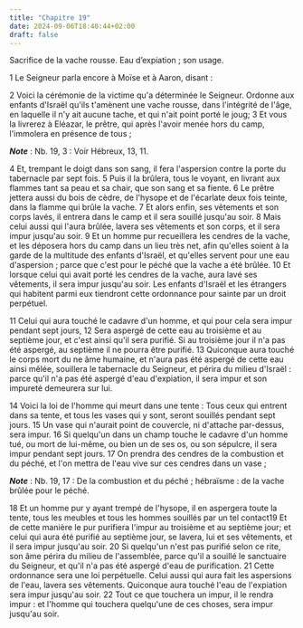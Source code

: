 ```yaml
---
title: "Chapitre 19"
date: 2024-09-06T18:40:44+02:00
draft: false
---
```



Sacrifice de la vache rousse.
Eau d’expiation ; son usage.


1 Le Seigneur parla encore à Moïse et à Aaron, disant :


2 Voici la cérémonie de la victime qu'a déterminée le Seigneur. Ordonne aux enfants d'Israël qu'ils t'amènent une vache rousse, dans l'intégrité de l'âge, en laquelle il n'y ait aucune tache, et qui n'ait point porté le joug; 3 Et vous la livrerez à Eléazar, le prêtre, qui après l'avoir menée hors du camp, l'immolera en présence de tous ;

***Note*** :  Nb. 19, 3 : Voir Hébreux, 13, 11.

4 Et, trempant le doigt dans son sang, il fera l'aspersion contre la porte du tabernacle par sept fois. 5 Puis il la brûlera, tous le voyant, en livrant aux flammes tant sa peau et sa chair, que son sang et sa fiente. 6 Le prêtre jettera aussi du bois de cèdre, de l'hysope et de l'écarlate deux fois teinte, dans la flamme qui brûle la vache. 7 Et alors enfin, ses vêtements et son corps lavés, il entrera dans le camp et il sera souillé jusqu'au soir. 8 Mais celui aussi qui l'aura brûlée, lavera ses vêtements et son corps, et il sera impur jusqu'au soir. 9 Et un homme pur recueillera les cendres de la vache, et les déposera hors du camp dans un lieu très net, afin qu'elles soient à la garde de la multitude des enfants d'Israël, et qu'elles servent pour une eau d'aspersion ; parce que c'est pour le péché que la vache a été brûlée. 10 Et lorsque celui qui avait porté les cendres de la vache, aura lavé ses vêtements, il sera impur jusqu'au soir. Les enfants d'Israël et les étrangers qui habitent parmi eux tiendront
cette ordonnance pour sainte par un droit perpétuel.


11 Celui qui aura touché le cadavre d'un homme, et qui pour cela sera impur pendant sept jours, 12 Sera aspergé de cette eau au troisième et au septième jour, et c'est ainsi qu'il sera purifié. Si au troisième jour il n'a pas été aspergé, au septième il ne pourra être purifié. 13 Quiconque aura touché le corps mort du ne âme humaine, et n'aura pas été aspergé de cette eau ainsi mêlée, souillera le tabernacle du Seigneur, et périra du milieu d'Israël : parce qu'il n'a pas été aspergé d'eau d'expiation, il sera impur et son impureté demeurera sur lui.


14 Voici la loi de l'homme qui meurt dans une tente : Tous ceux qui entrent dans sa tente, et tous les vases qui y sont, seront souillés pendant sept jours. 15 Un vase qui n'aurait point de couvercle, ni d'attache par-dessus, sera impur. 16 Si quelqu'un dans un champ touche le cadavre d'un homme tué, ou mort de lui-même, ou bien un de ses os, ou son sépulcre, il sera impur pendant sept jours. 17 On prendra des cendres de la combustion et du péché, et l'on mettra de l'eau vive sur ces cendres dans un vase ;

***Note*** :  Nb. 19, 17 : De la combustion et du péché ; hébraïsme : de la vache brûlée pour le péché.

18 Et un homme pur y ayant trempé de l'hysope, il en aspergera toute la tente, tous les meubles et tous les hommes souillés par un tel contact19 Et de cette manière le pur purifiera l'impur au troisième et au septième jour; et celui qui aura été purifié au septième jour, se lavera, lui et ses vêtements, et il sera impur jusqu'au soir. 20 Si quelqu'un n'est pas purifié selon ce rite, son âme périra du milieu de l'assemblée, parce qu'il a souillé le sanctuaire du Seigneur, et qu'il n'a pas été aspergé d'eau de purification. 21 Cette ordonnance sera une loi perpétuelle. Celui aussi qui aura fait les aspersions de l'eau, lavera ses vêtements. Quiconque aura touché l'eau de l'expiation sera impur jusqu'au soir. 22 Tout ce que touchera un impur, il le rendra impur : et l'homme qui touchera quelqu'une de ces choses, sera impur jusqu'au soir.

